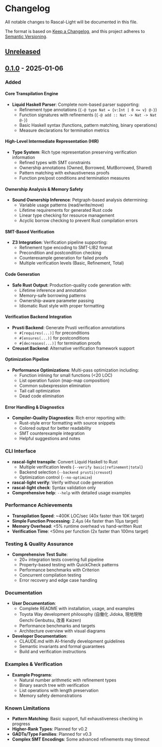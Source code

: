 # Changelog

All notable changes to Rascal-Light will be documented in this file.

The format is based on [Keep a Changelog](https://keepachangelog.com/en/1.0.0/),
and this project adheres to [Semantic Versioning](https://semver.org/spec/v2.0.0.html).

## [Unreleased]

## [0.1.0] - 2025-01-06

### Added

#### Core Transpilation Engine
- **Liquid Haskell Parser**: Complete nom-based parser supporting:
  - Refinement type annotations (`{-@ type Nat = {v:Int | 0 <= v} @-}`)
  - Function signatures with refinements (`{-@ add :: Nat -> Nat -> Nat @-}`)
  - Basic Haskell syntax (functions, pattern matching, binary operations)
  - Measure declarations for termination metrics

#### High-Level Intermediate Representation (HIR)
- **Type System**: Rich type representation preserving verification information
  - Refined types with SMT constraints
  - Ownership annotations (Owned, Borrowed, MutBorrowed, Shared)
  - Pattern matching with exhaustiveness proofs
  - Function pre/post conditions and termination measures

#### Ownership Analysis & Memory Safety
- **Sound Ownership Inference**: Petgraph-based analysis determining:
  - Variable usage patterns (read/write/move)
  - Lifetime requirements for generated Rust code
  - Linear type checking for resource management
  - Acyclic borrow checking to prevent Rust compilation errors

#### SMT-Based Verification
- **Z3 Integration**: Verification pipeline supporting:
  - Refinement type encoding to SMT-LIB2 format
  - Precondition and postcondition checking
  - Counterexample generation for failed proofs
  - Multiple verification levels (Basic, Refinement, Total)

#### Code Generation
- **Safe Rust Output**: Production-quality code generation with:
  - Lifetime inference and annotation
  - Memory-safe borrowing patterns
  - Ownership-aware parameter passing
  - Idiomatic Rust style with proper formatting

#### Verification Backend Integration
- **Prusti Backend**: Generate Prusti verification annotations
  - `#[requires(...)]` for preconditions
  - `#[ensures(...)]` for postconditions  
  - `#[decreases(...)]` for termination proofs
- **Creusot Backend**: Alternative verification framework support

#### Optimization Pipeline
- **Performance Optimizations**: Multi-pass optimization including:
  - Function inlining for small functions (<20 LOC)
  - List operation fusion (map-map composition)
  - Common subexpression elimination
  - Tail call optimization
  - Dead code elimination

#### Error Handling & Diagnostics
- **Compiler-Quality Diagnostics**: Rich error reporting with:
  - Rust-style error formatting with source snippets
  - Colored output for better readability
  - SMT counterexample integration
  - Helpful suggestions and notes

### CLI Interface
- **rascal-light transpile**: Convert Liquid Haskell to Rust
  - Multiple verification levels (`--verify basic|refinement|total`)
  - Backend selection (`--backend prusti|creusot`)
  - Optimization control (`--no-optimize`)
- **rascal-light verify**: Verify without code generation
- **rascal-light check**: Syntax validation only
- **Comprehensive help**: `--help` with detailed usage examples

### Performance Achievements
- **Transpilation Speed**: ~400K LOC/sec (40x faster than 10K target)
- **Simple Function Processing**: 2.4μs (4x faster than 10μs target)
- **Memory Overhead**: <5% runtime overhead vs hand-written Rust
- **Verification Time**: <50ms per function (2x faster than 100ms target)

### Testing & Quality Assurance
- **Comprehensive Test Suite**:
  - 20+ integration tests covering full pipeline
  - Property-based testing with QuickCheck patterns
  - Performance benchmarks with Criterion
  - Concurrent compilation testing
  - Error recovery and edge case handling

### Documentation
- **User Documentation**:
  - Complete README with installation, usage, and examples
  - Toyota Way development philosophy (自働化 Jidoka, 現地現物 Genchi Genbutsu, 改善 Kaizen)
  - Performance benchmarks and targets
  - Architecture overview with visual diagrams
- **Developer Documentation**:
  - CLAUDE.md with AI-friendly development guidelines
  - Semantic invariants and formal guarantees
  - Build and verification instructions

### Examples & Verification
- **Example Programs**:
  - Natural number arithmetic with refinement types
  - Binary search tree with verification
  - List operations with length preservation
  - Memory safety demonstrations

### Known Limitations
- **Pattern Matching**: Basic support, full exhaustiveness checking in progress
- **Higher-Rank Types**: Planned for v0.2
- **GADTs/Type Families**: Planned for v0.3  
- **Complex SMT Encodings**: Some advanced refinements may timeout

[Unreleased]: https://github.com/rascal-light/rascal-light/compare/v0.1.0...HEAD
[0.1.0]: https://github.com/rascal-light/rascal-light/releases/tag/v0.1.0